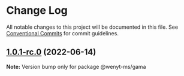 # Change Log

All notable changes to this project will be documented in this file.
See [Conventional Commits](https://conventionalcommits.org) for commit guidelines.

## [1.0.1-rc.0](https://github.com/wenytang-ms/TestSecrets/compare/@wenyt-ms/gama@1.0.0...@wenyt-ms/gama@1.0.1-rc.0) (2022-06-14)

**Note:** Version bump only for package @wenyt-ms/gama
